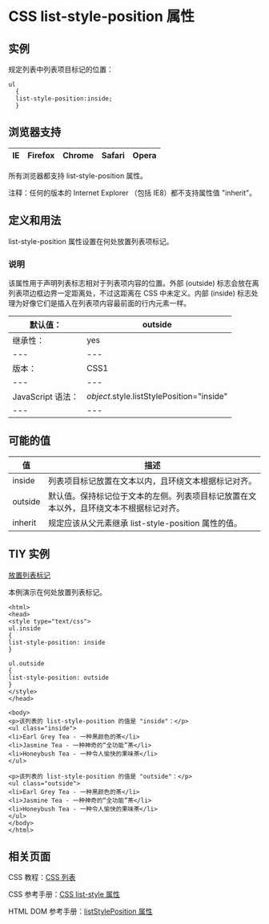# CSS list-style-position 属性



## 实例

规定列表中列表项目标记的位置：

```
ul
  {
  list-style-position:inside;
  }

```

## 浏览器支持

| IE | Firefox | Chrome | Safari | Opera |
| --- | --- | --- | --- | --- |

所有浏览器都支持 list-style-position 属性。

注释：任何的版本的 Internet Explorer （包括 IE8）都不支持属性值 "inherit"。

## 定义和用法

list-style-position 属性设置在何处放置列表项标记。

### 说明

该属性用于声明列表标志相对于列表项内容的位置。外部 (outside) 标志会放在离列表项边框边界一定距离处，不过这距离在 CSS 中未定义。内部 (inside) 标志处理为好像它们是插入在列表项内容最前面的行内元素一样。

| 默认值： | outside |
| --- | --- |
| 继承性： | yes |
| --- | --- |
| 版本： | CSS1 |
| --- | --- |
| JavaScript 语法： | _object_.style.listStylePosition="inside" |
| --- | --- |

## 可能的值

| 值 | 描述 |
| --- | --- |
| inside | 列表项目标记放置在文本以内，且环绕文本根据标记对齐。 |
| outside | 默认值。保持标记位于文本的左侧。列表项目标记放置在文本以外，且环绕文本不根据标记对齐。 |
| inherit | 规定应该从父元素继承 list-style-position 属性的值。 |

## TIY 实例

[放置列表标记](/tiy/t.asp?f=csse_list-style-position)

本例演示在何处放置列表标记。

```
<html>
<head>
<style type="text/css">
ul.inside 
{
list-style-position: inside
}

ul.outside 
{
list-style-position: outside
}
</style>
</head>

<body>
<p>该列表的 list-style-position 的值是 "inside"：</p>
<ul class="inside">
<li>Earl Grey Tea - 一种黑颜色的茶</li>
<li>Jasmine Tea - 一种神奇的“全功能”茶</li>
<li>Honeybush Tea - 一种令人愉快的果味茶</li>
</ul>

<p>该列表的 list-style-position 的值是 "outside"：</p>
<ul class="outside">
<li>Earl Grey Tea - 一种黑颜色的茶</li>
<li>Jasmine Tea - 一种神奇的“全功能”茶</li>
<li>Honeybush Tea - 一种令人愉快的果味茶</li>
</ul>
</body>
</html>

```

## 相关页面

CSS 教程：[CSS 列表](/css/css_list.asp "CSS 列表")

CSS 参考手册：[CSS list-style 属性](/cssref/pr_list-style.asp "CSS list-style 属性")

HTML DOM 参考手册：[listStylePosition 属性](/jsref/prop_style_liststyleposition.asp "HTML DOM listStylePosition 属性")



